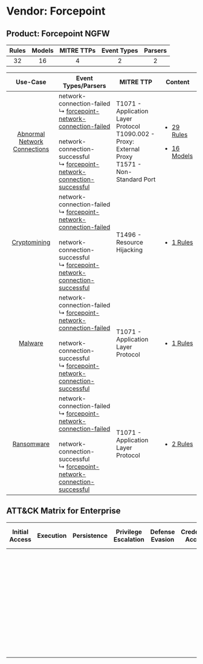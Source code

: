 Vendor: Forcepoint
==================
Product: Forcepoint NGFW
------------------------
| Rules | Models | MITRE TTPs | Event Types | Parsers |
|:-----:|:------:|:----------:|:-----------:|:-------:|
|  32   |   16   |     4      |      2      |    2    |

|                                       Use-Case                                       | Event Types/Parsers                                                                                                                                                                                                                                                                                  | MITRE TTP                                                                                                | Content                                                                                                                              |
|:------------------------------------------------------------------------------------:| ---------------------------------------------------------------------------------------------------------------------------------------------------------------------------------------------------------------------------------------------------------------------------------------------------- | -------------------------------------------------------------------------------------------------------- | ------------------------------------------------------------------------------------------------------------------------------------ |
| [Abnormal Network Connections](../../../UseCases/uc_abnormal_network_connections.md) |  network-connection-failed<br> ↳ [forcepoint-network-connection-failed](Parsers/parserContent_forcepoint-network-connection-failed.md)<br><br> network-connection-successful<br> ↳ [forcepoint-network-connection-successful](Parsers/parserContent_forcepoint-network-connection-successful.md)<br> | T1071 - Application Layer Protocol<br>T1090.002 - Proxy: External Proxy<br>T1571 - Non-Standard Port<br> | [<ul><li>29 Rules</li></ul><ul><li>16 Models</li></ul>](Rules_Models/r_m_forcepoint_forcepoint_ngfw_Abnormal_Network_Connections.md) |
|                 [Cryptomining](../../../UseCases/uc_cryptomining.md)                 |  network-connection-failed<br> ↳ [forcepoint-network-connection-failed](Parsers/parserContent_forcepoint-network-connection-failed.md)<br><br> network-connection-successful<br> ↳ [forcepoint-network-connection-successful](Parsers/parserContent_forcepoint-network-connection-successful.md)<br> | T1496 - Resource Hijacking<br>                                                                           | [<ul><li>1 Rules</li></ul>](Rules_Models/r_m_forcepoint_forcepoint_ngfw_Cryptomining.md)                                             |
|                      [Malware](../../../UseCases/uc_malware.md)                      |  network-connection-failed<br> ↳ [forcepoint-network-connection-failed](Parsers/parserContent_forcepoint-network-connection-failed.md)<br><br> network-connection-successful<br> ↳ [forcepoint-network-connection-successful](Parsers/parserContent_forcepoint-network-connection-successful.md)<br> | T1071 - Application Layer Protocol<br>                                                                   | [<ul><li>1 Rules</li></ul>](Rules_Models/r_m_forcepoint_forcepoint_ngfw_Malware.md)                                                  |
|                   [Ransomware](../../../UseCases/uc_ransomware.md)                   |  network-connection-failed<br> ↳ [forcepoint-network-connection-failed](Parsers/parserContent_forcepoint-network-connection-failed.md)<br><br> network-connection-successful<br> ↳ [forcepoint-network-connection-successful](Parsers/parserContent_forcepoint-network-connection-successful.md)<br> | T1071 - Application Layer Protocol<br>                                                                   | [<ul><li>2 Rules</li></ul>](Rules_Models/r_m_forcepoint_forcepoint_ngfw_Ransomware.md)                                               |

ATT&CK Matrix for Enterprise
----------------------------
| Initial Access | Execution | Persistence | Privilege Escalation | Defense Evasion | Credential Access | Discovery | Lateral Movement | Collection | Command and Control                                                                                                                                                                                                                                                                           | Exfiltration | Impact                                                                  |
| -------------- | --------- | ----------- | -------------------- | --------------- | ----------------- | --------- | ---------------- | ---------- | --------------------------------------------------------------------------------------------------------------------------------------------------------------------------------------------------------------------------------------------------------------------------------------------- | ------------ | ----------------------------------------------------------------------- |
|                |           |             |                      |                 |                   |           |                  |            | [Non-Standard Port](https://attack.mitre.org/techniques/T1571)<br><br>[Proxy: External Proxy](https://attack.mitre.org/techniques/T1090/002)<br><br>[Application Layer Protocol](https://attack.mitre.org/techniques/T1071)<br><br>[Proxy](https://attack.mitre.org/techniques/T1090)<br><br> |              | [Resource Hijacking](https://attack.mitre.org/techniques/T1496)<br><br> |